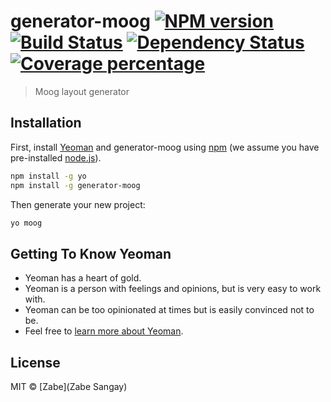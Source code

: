 # generator-moog [![NPM version][npm-image]][npm-url] [![Build Status][travis-image]][travis-url] [![Dependency Status][daviddm-image]][daviddm-url] [![Coverage percentage][coveralls-image]][coveralls-url]
> Moog layout generator

## Installation

First, install [Yeoman](http://yeoman.io) and generator-moog using [npm](https://www.npmjs.com/) (we assume you have pre-installed [node.js](https://nodejs.org/)).

```bash
npm install -g yo
npm install -g generator-moog
```

Then generate your new project:

```bash
yo moog
```

## Getting To Know Yeoman

 * Yeoman has a heart of gold.
 * Yeoman is a person with feelings and opinions, but is very easy to work with.
 * Yeoman can be too opinionated at times but is easily convinced not to be.
 * Feel free to [learn more about Yeoman](http://yeoman.io/).

## License

MIT © [Zabe](Zabe Sangay)


[npm-image]: https://badge.fury.io/js/generator-moog.svg
[npm-url]: https://npmjs.org/package/generator-moog
[travis-image]: https://travis-ci.org/pilotfish-git/generator-moog.svg?branch=master
[travis-url]: https://travis-ci.org/pilotfish-git/generator-moog
[daviddm-image]: https://david-dm.org/pilotfish-git/generator-moog.svg?theme=shields.io
[daviddm-url]: https://david-dm.org/pilotfish-git/generator-moog
[coveralls-image]: https://coveralls.io/repos/pilotfish-git/generator-moog/badge.svg
[coveralls-url]: https://coveralls.io/r/pilotfish-git/generator-moog
